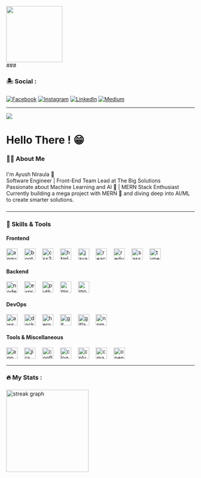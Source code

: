 <div align="left">
<!--   <img height="150" src="https://user-images.githubusercontent.com/74038190/212284100-561aa473-3905-4a80-b561-0d28506553ee.gif"  /> -->
  <img height="150" src="https://user-images.githubusercontent.com/74038190/212284115-f47cd8ff-2ffb-4b04-b5bf-4d1c14c0247f.gif"
  />
</div>
###


###
<h3 align="left">🏝️ Social :</h3>

###
[![Facebook](https://img.shields.io/badge/Facebook-%231877F2.svg?logo=Facebook&logoColor=white)](https://facebook.com/https://www.facebook.com/ayush.niraula.88/) [![Instagram](https://img.shields.io/badge/Instagram-%23E4405F.svg?logo=Instagram&logoColor=white)](https://instagram.com/https://www.instagram.com/the.ayush.niraula/) [![LinkedIn](https://img.shields.io/badge/LinkedIn-%230077B5.svg?logo=linkedin&logoColor=white)](https://linkedin.com/in/https://www.linkedin.com/in/ayush-niraula-b70876198/) [![Medium](https://img.shields.io/badge/Medium-12100E?logo=medium&logoColor=white)](https://medium.com/@https://medium.com/@ayushniraula22) 




---
[![](https://visitcount.itsvg.in/api?id=AyushNiraula&icon=0&color=0)](https://visitcount.itsvg.in)


###
<h1 align="left">Hello There ! 😁</h1>

<h3 align="left">👩‍💻  About Me</h3>

###

<p align="left">I'm Ayush Niraula 👋<br>Software Engineer | Front-End Team Lead at The Big Solutions<br>Passionate about Machine Learning and AI 🤖 | MERN Stack Enthusiast<br>Currently building a mega project with MERN 🚀 and diving deep into AI/ML to create smarter solutions.</p>

###
<hr>


###

<h3>🚀 Skills & Tools</h3>

<div align="left">

  <!-- Frontend -->
  <h4>Frontend</h4>
  <img src="https://cdn.jsdelivr.net/gh/devicons/devicon/icons/angularjs/angularjs-original.svg" height="30" alt="angularjs logo" />
  <img width="10" />
  <img src="https://cdn.jsdelivr.net/gh/devicons/devicon/icons/bootstrap/bootstrap-original.svg" height="30" alt="bootstrap logo" />
  <img width="10" />
  <img src="https://cdn.jsdelivr.net/gh/devicons/devicon/icons/css3/css3-original.svg" height="30" alt="css3 logo" />
  <img width="10" />
  <img src="https://cdn.jsdelivr.net/gh/devicons/devicon/icons/html5/html5-original.svg" height="30" alt="html5 logo" />
  <img width="10" />
  <img src="https://cdn.jsdelivr.net/gh/devicons/devicon/icons/javascript/javascript-original.svg" height="30" alt="javascript logo" />
  <img width="10" />
  <img src="https://cdn.jsdelivr.net/gh/devicons/devicon/icons/react/react-original.svg" height="30" alt="react logo" />
  <img width="10" />
  <img src="https://cdn.jsdelivr.net/gh/devicons/devicon/icons/redux/redux-original.svg" height="30" alt="redux logo" />
  <img width="10" />
  <img src="https://cdn.jsdelivr.net/gh/devicons/devicon/icons/sass/sass-original.svg" height="30" alt="sass logo" />
  <img width="10" />
  <img src="https://cdn.jsdelivr.net/gh/devicons/devicon/icons/typescript/typescript-original.svg" height="30" alt="typescript logo" />

  <br>
  
  <!-- Backend -->
  <h4>Backend</h4>
  <img src="https://cdn.jsdelivr.net/gh/devicons/devicon/icons/nodejs/nodejs-original.svg" height="30" alt="nodejs logo" />
  <img width="10" />
  <img src="https://cdn.jsdelivr.net/gh/devicons/devicon/icons/express/express-original.svg" height="30" alt="express logo" />
  <img width="10" />
  <img src="https://cdn.jsdelivr.net/gh/devicons/devicon/icons/python/python-original.svg" height="30" alt="python logo" />
  <img width="10" />
  <img src="https://cdn.jsdelivr.net/gh/devicons/devicon/icons/mysql/mysql-original.svg" height="30" alt="mysql logo" />
  <img width="10" />
  <img src="https://cdn.jsdelivr.net/gh/devicons/devicon/icons/mongodb/mongodb-original.svg" height="30" alt="mongodb logo" />

  <br>

  <!-- DevOps -->
  <h4>DevOps</h4>
  <img src="https://cdn.jsdelivr.net/gh/devicons/devicon/icons/amazonwebservices/amazonwebservices-line-wordmark.svg" height="30" alt="aws logo" />
  <img width="10" />
  <img src="https://cdn.jsdelivr.net/gh/devicons/devicon/icons/docker/docker-original.svg" height="30" alt="docker logo" />
  <img width="10" />
  <img src="https://cdn.jsdelivr.net/gh/devicons/devicon/icons/heroku/heroku-original.svg" height="30" alt="heroku logo" />
  <img width="10" />
  <img src="https://cdn.jsdelivr.net/gh/devicons/devicon/icons/git/git-original.svg" height="30" alt="git logo" />
  <img width="10" />
  <img src="https://cdn.jsdelivr.net/gh/devicons/devicon/icons/gitlab/gitlab-original.svg" height="30" alt="gitlab logo" />
  <img width="10" />
  <img src="https://cdn.jsdelivr.net/gh/devicons/devicon/icons/npm/npm-original-wordmark.svg" height="30" alt="npm logo" />

  <br>

  <!-- Tools & Miscellaneous -->
  <h4>Tools & Miscellaneous</h4>
  <img src="https://cdn.jsdelivr.net/gh/devicons/devicon/icons/appwrite/appwrite-original.svg" height="30" alt="appwrite logo" />
  <img width="10" />
  <img src="https://cdn.jsdelivr.net/gh/devicons/devicon/icons/jira/jira-original.svg" height="30" alt="jira logo" />
  <img width="10" />
  <img src="https://cdn.jsdelivr.net/gh/devicons/devicon/icons/confluence/confluence-original.svg" height="30" alt="confluence logo" />
  <img width="10" />
  <img src="https://cdn.jsdelivr.net/gh/devicons/devicon/icons/c/c-original.svg" height="30" alt="c logo" />
  <img width="10" />
  <img src="https://cdn.jsdelivr.net/gh/devicons/devicon/icons/cplusplus/cplusplus-original.svg" height="30" alt="cplusplus logo" />
  <img width="10" />
  <img src="https://cdn.jsdelivr.net/gh/devicons/devicon/icons/cmake/cmake-original.svg" height="30" alt="cmake logo" />
  <img width="10" />
  <img src="https://cdn.jsdelivr.net/gh/devicons/devicon/icons/opencv/opencv-original.svg" height="30" alt="opencv logo" />

</div>

<hr>


###

<h3 align="left">🔥   My Stats :</h3>

###

<div align="left">
  <img src="https://streak-stats.demolab.com?user=AyushNiraula&locale=en&mode=daily&theme=dark&hide_border=false&border_radius=5&order=3" height="220" alt="streak graph"  />
</div>

###
